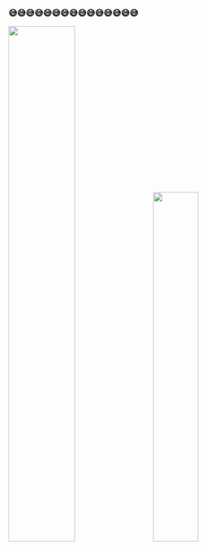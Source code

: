 ### 😅😅😅😅😅😅😅😅😅😅😅😅😅😅😅


<span>
<img src="https://github-readme-stats.vercel.app/api?username=Yuandiaodiaodiao&show_icons=true&theme=radical" width="51%"  />
<img width="4%"/>
<img src="https://github-readme-stats.vercel.app/api/top-langs/?username=Yuandiaodiaodiao&layout=compact" width="42%" />

</span>



<!--
**Yuandiaodiaodiao/yuandiaodiaodiao** is a ✨ _special_ ✨ repository because its `README.md` (this file) appears on your GitHub profile.

Here are some ideas to get you started:

- 🔭 I’m currently working on ...
- 🌱 I’m currently learning ...
- 👯 I’m looking to collaborate on ...
- 🤔 I’m looking for help with ...
- 💬 Ask me about ...
- 📫 How to reach me: ...
- 😄 Pronouns: ...
- ⚡ Fun fact: ...
-->
